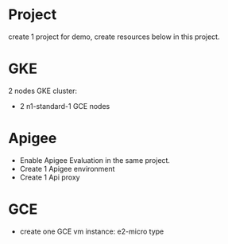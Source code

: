 # Project

create 1 project for demo, create resources below in this project.

# GKE

2 nodes GKE cluster:
 - 2 n1-standard-1 GCE nodes


# Apigee

- Enable Apigee Evaluation in the same project.
- Create 1 Apigee environment
- Create 1 Api proxy 

# GCE

- create one GCE vm instance: e2-micro type

